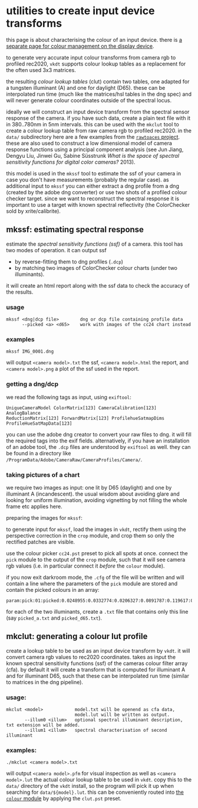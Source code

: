 # utilities to create input device transforms

this page is about characterising the colour of an input device. there is
[a separate page for colour management on the display device](../../../doc/colourmanagement.md).

to generate very accurate input colour transforms from camera rgb to profiled
rec2020, `vkdt` supports colour lookup tables as a replacement for the often
used 3x3 matrices.

the resulting *colour lookup tables* (clut) contain two tables, one adapted for
a tungsten illuminant (A) and one for daylight (D65). these can be
interpolated run time (much like the matrices/hsl tables in the dng spec) and
will never generate colour coordinates outside of the spectral locus.

ideally we will construct an input device transform from the spectral sensor
response of the camera. if you have such data, create a plain text file with it
in 380..780nm in 5nm intervals. this can be used with the `mkclut` tool to
create a colour lookup table from raw camera rgb to profiled rec2020.
in the `data/` subdirectory here are a few examples from the
[`rawtoaces` project](https://github.com/AcademySoftwareFoundation/rawtoaces).
these are also used
to construct a low dimensional model of camera response functions using a
principal component analysis (see Jun Jiang, Dengyu Liu, Jinwei Gu, Sabine
Süsstrunk *What is the space of spectral sensitivity functions for digital
color cameras?* 2013).

this model is used in the `mkssf` tool to estimate the ssf of your camera in
case you don't have measurements (probably the regular case). as additional
input to `mkssf` you can either extract a dng profile from a dng (created by
the adobe dng converter) or use two shots of a profiled colour checker target.
since we want to reconstruct the spectral response it is important to use a
target with known spectral reflectivity (the ColorChecker sold by
xrite/calibrite).


## mkssf: estimating spectral response

estimate the *spectral sensitivity functions (ssf)* of a camera.
this tool has two modes of operation. it can output ssf

* by reverse-fitting them to dng profiles (`.dcp`)
* by matching two images of ColorChecker colour charts (under two illuminants).

it will create an html report along with the ssf data to check the accuracy of
the results.

### usage

```
mkssf <dng|dcp file>        dng or dcp file containing profile data
      --picked <a> <d65>    work with images of the cc24 chart instead
```

### examples

```
mkssf IMG_0001.dng
```

will output `<camera model>.txt` the ssf, `<camera model>.html` the report, and
`<camera model>.png` a plot of the ssf used in the report.


### getting a dng/dcp

we read the following tags as input, using `exiftool`:

```
UniqueCameraModel ColorMatrix[123] CameraCalibration[123] AnalogBalance
ReductionMatrix[123] ForwardMatrix[123] ProfilehueSatmapDims
ProfileHueSatMapData[123]
```

you can use the adobe dng creator to convert your raw files to dng. it will
fill the required tags into the exif fields. alternatively, if you have an
installation of an adobe tool, the `.dcp` files are understood by `exiftool`
as well. they can be found in a directory like `/ProgramData/Adobe/CameraRaw/CameraProfiles/Camera/`.


### taking pictures of a chart

we require two images as input: one lit by D65 (daylight) and one by
illuminant A (incandescent). the usual wisdom about avoiding glare and looking
for uniform illumination, avoiding vignetting by not filling the whole frame etc
applies here.

preparing the images for `mkssf`:

to generate input for `mkssf`, load the images in `vkdt`, rectify them using
the perspective correction in the `crop` module, and crop them so only the
rectified patches are visible.

use the colour picker `cc24.pst` preset to pick all spots at once. connect the
`pick` module to the output of the `crop` module, such that it will see camera
rgb values (i.e. in particular connect it *before* the `colour` module).

if you now exit darkroom mode, the `.cfg` of the file will be written and will
contain a line where the parameters of the `pick` module are stored and contain
the picked colours in an array:

```
param:pick:01:picked:0.0248955:0.0332774:0.0206327:0.0891787:0.119617:0.0793049:0.0343796:0.0967884:0.0993389:0.0212565:0.0501072:0.0231642:0.049632:0.111285:0.12099:0.0532441:0.183111:0.135137:0.0952556:0.0760156:0.0223686:0.0215014:0.0689848:0.102514:0.079723:0.0611236:0.0446295:0.0176179:0.0283354:0.0361582:0.0688749:0.161514:0.0511192:0.105295:0.121057:0.0314682:0.0111977:0.0411988:0.0713408:0.0294649:0.102019:0.0442576:0.0570832:0.0308679:0.0174226:0.133268:0.197586:0.0469638:0.0779897:0.0750722:0.084151:0.0305505:0.125637:0.128063:0.177048:0.368113:0.27652:0.120213:0.254218:0.195014:0.0747832:0.160176:0.123711:0.0387066:0.0814506:0.0626062:0.0179179:0.0378751:0.0295504:0.0059353:0.012358:0.00960426
```

for each of the two illuminants, create a `.txt` file that contains only
this line (say `picked_a.txt` and `picked_d65.txt`).



## mkclut: generating a colour lut profile

create a lookup table to be used as an input device transform by `vkdt`. it
will convert camera rgb values to rec2020 coordinates. takes as input the known
spectral sensitivity functions (ssf) of the cameras colour filter array (cfa).
by default it will create a transform that is computed for illuminant A and for
illuminant D65, such that these can be interpolated run time (similar to
matrices in the dng pipeline).

### usage:

```
mkclut <model>            model.txt will be openend as cfa data,
                          model.lut will be written as output.
       --illum0 <illum>   optional spectral illuminant description, txt extension will be added.
       --illum1 <illum>   spectral characterisation of second illuminant
```

### examples:

```
./mkclut <camera model>.txt
```

will output `<camera model>.pfm` for visual inspection as well as `<camera model>.lut`
the actual colour lookup table to be used in `vkdt`.
copy this to the `data/` directory of the `vkdt` install, so the program will pick it
up when searching for `data/${model}.lut`. this can be conveniently routed into
[the `colour` module](../../pipe/modules/colour/readme.md) by applying the `clut.pst` preset.
